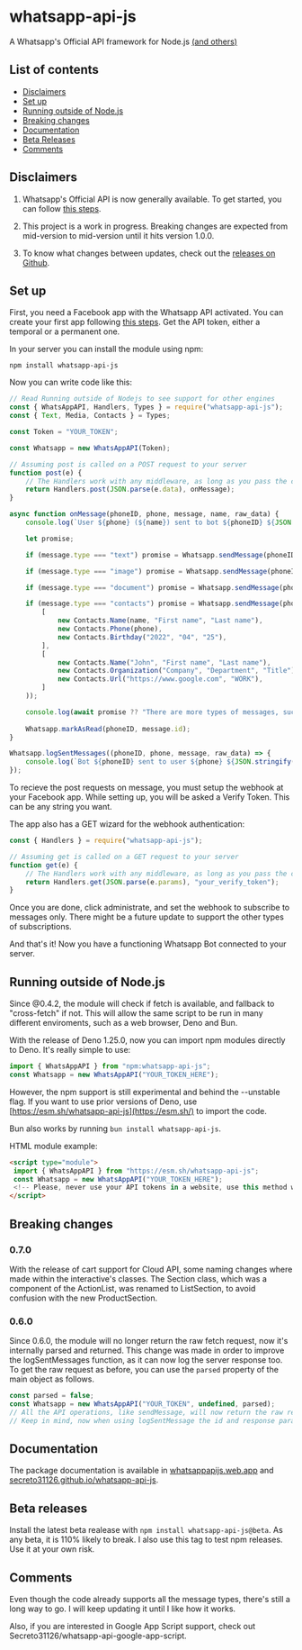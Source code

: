 # whatsapp-api-js
A Whatsapp's Official API framework for Node.js [(and others)](#running-outside-of-nodejs)

## List of contents

- [Disclaimers](#disclaimers)
- [Set up](#set-up)
- [Running outside of Node.js](#running-outside-of-nodejs)
- [Breaking changes](#breaking-changes)
- [Documentation](#documentation)
- [Beta Releases](#beta-releases)
- [Comments](#comments)

## Disclaimers

 1. Whatsapp's Official API is now generally available.
To get started, you can follow [this steps](https://developers.facebook.com/docs/whatsapp/getting-started/signing-up).

 2. This project is a work in progress. Breaking changes are expected from mid-version to mid-version until it hits version 1.0.0.

 3. To know what changes between updates, check out the [releases on Github](https://github.com/Secreto31126/whatsapp-api-js/releases).

## Set up

First, you need a Facebook app with the Whatsapp API activated.
You can create your first app following [this steps](https://developers.facebook.com/docs/whatsapp/getting-started/signing-up).
Get the API token, either a temporal or a permanent one.

In your server you can install the module using npm:

```
npm install whatsapp-api-js
```

Now you can write code like this:

```js
// Read Running outside of Nodejs to see support for other engines
const { WhatsAppAPI, Handlers, Types } = require("whatsapp-api-js");
const { Text, Media, Contacts } = Types;

const Token = "YOUR_TOKEN";

const Whatsapp = new WhatsAppAPI(Token);

// Assuming post is called on a POST request to your server
function post(e) {
    // The Handlers work with any middleware, as long as you pass the correct data
    return Handlers.post(JSON.parse(e.data), onMessage);
}

async function onMessage(phoneID, phone, message, name, raw_data) {
    console.log(`User ${phone} (${name}) sent to bot ${phoneID} ${JSON.stringify(message)}`);

    let promise;

    if (message.type === "text") promise = Whatsapp.sendMessage(phoneID, phone, new Text(`*${name}* said:\n\n${message.text.body}`), message.id);

    if (message.type === "image") promise = Whatsapp.sendMessage(phoneID, phone, new Media.Image(message.image.id, true, `Nice photo, ${name}`));

    if (message.type === "document") promise = Whatsapp.sendMessage(phoneID, phone, new Media.Document(message.document.id, true, undefined, "Our document"));

    if (message.type === "contacts") promise = Whatsapp.sendMessage(phoneID, phone, new Contacts.Contacts(
        [
            new Contacts.Name(name, "First name", "Last name"),
            new Contacts.Phone(phone),
            new Contacts.Birthday("2022", "04", "25"),
        ],
        [
            new Contacts.Name("John", "First name", "Last name"),
            new Contacts.Organization("Company", "Department", "Title"),
            new Contacts.Url("https://www.google.com", "WORK"),
        ]
    ));

    console.log(await promise ?? "There are more types of messages, such as locations, templates, interactives, reactions and all the other media types.");
    
    Whatsapp.markAsRead(phoneID, message.id);
}

Whatsapp.logSentMessages((phoneID, phone, message, raw_data) => {
    console.log(`Bot ${phoneID} sent to user ${phone} ${JSON.stringify(message)}\n\n${JSON.stringify(raw_data)}`);
});
```

To recieve the post requests on message, you must setup the webhook at your Facebook app.
While setting up, you will be asked a Verify Token. This can be any string you want.

The app also has a GET wizard for the webhook authentication:

```js
const { Handlers } = require("whatsapp-api-js");

// Assuming get is called on a GET request to your server
function get(e) {
    // The Handlers work with any middleware, as long as you pass the correct data
    return Handlers.get(JSON.parse(e.params), "your_verify_token");
}
```

Once you are done, click administrate, and set the webhook to subscribe to messages only.
There might be a future update to support the other types of subscriptions.

And that's it! Now you have a functioning Whatsapp Bot connected to your server.

## Running outside of Node.js

Since @0.4.2, the module will check if fetch is available, and fallback to "cross-fetch" if not.
This will allow the same script to be run in many different enviroments, such as a web browser, Deno and Bun.

With the release of Deno 1.25.0, now you can import npm modules directly to Deno. It's really simple to use:

```js
import { WhatsAppAPI } from "npm:whatsapp-api-js";
const Whatsapp = new WhatsAppAPI("YOUR_TOKEN_HERE");
```

However, the npm support is still experimental and behind the --unstable flag.
If you want to use prior versions of Deno, use [https://esm.sh/whatsapp-api-js](https://esm.sh/) to import the code.

Bun also works by running ```bun install whatsapp-api-js```.

HTML module example:

```html
<script type="module">
 import { WhatsAppAPI } from "https://esm.sh/whatsapp-api-js";
 const Whatsapp = new WhatsAppAPI("YOUR_TOKEN_HERE");
 <!-- Please, never use your API tokens in a website, use this method wisely -->
</script>
```

## Breaking changes

### 0.7.0

With the release of cart support for Cloud API, some naming changes where made within the interactive's classes.
The Section class, which was a component of the ActionList, was renamed to ListSection, to avoid confusion with
the new ProductSection.

### 0.6.0

Since 0.6.0, the module will no longer return the raw fetch request, now it's internally parsed and returned.
This change was made in order to improve the logSentMessages function, as it can now log the server response too.
To get the raw request as before, you can use the `parsed` property of the main object as follows.

```js
const parsed = false;
const Whatsapp = new WhatsAppAPI("YOUR_TOKEN", undefined, parsed);
// All the API operations, like sendMessage, will now return the raw request.
// Keep in mind, now when using logSentMessage the id and response parameters will be undefined.
```

## Documentation

The package documentation is available in [whatsappapijs.web.app](https://whatsappapijs.web.app/) and
[secreto31126.github.io/whatsapp-api-js](https://secreto31126.github.io/whatsapp-api-js/).

## Beta releases

Install the latest beta realease with `npm install whatsapp-api-js@beta`.
As any beta, it is 110% likely to break. I also use this tag to test npm releases.
Use it at your own risk.

## Comments

Even though the code already supports all the message types, there's still a long way to go.
I will keep updating it until I like how it works.

Also, if you are interested in Google App Script support, check out Secreto31126/whatsapp-api-google-app-script.
